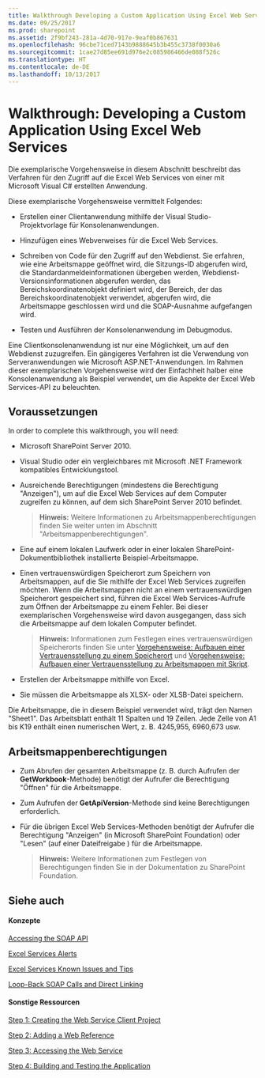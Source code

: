 ```yaml
---
title: Walkthrough Developing a Custom Application Using Excel Web Services
ms.date: 09/25/2017
ms.prod: sharepoint
ms.assetid: 2f9bf243-281a-4d70-917e-9eaf0b867631
ms.openlocfilehash: 96cbe71ced7143b9888645b3b455c3738f0030a6
ms.sourcegitcommit: 1cae27d85ee691d976e2c085986466de088f526c
ms.translationtype: HT
ms.contentlocale: de-DE
ms.lasthandoff: 10/13/2017
---
```

# <a name="walkthrough-developing-a-custom-application-using-excel-web-services"></a>Walkthrough: Developing a Custom Application Using Excel Web Services

Die exemplarische Vorgehensweise in diesem Abschnitt beschreibt das Verfahren für den Zugriff auf die Excel Web Services von einer mit Microsoft Visual C# erstellten Anwendung.
  
    
    

Diese exemplarische Vorgehensweise vermittelt Folgendes:
- Erstellen einer Clientanwendung mithilfe der Visual Studio-Projektvorlage für Konsolenanwendungen.
    
  
- Hinzufügen eines Webverweises für die Excel Web Services.
    
  
- Schreiben von Code für den Zugriff auf den Webdienst. Sie erfahren, wie eine Arbeitsmappe geöffnet wird, die Sitzungs-ID abgerufen wird, die Standardanmeldeinformationen übergeben werden, Webdienst-Versionsinformationen abgerufen werden, das Bereichskoordinatenobjekt definiert wird, der Bereich, der das Bereichskoordinatenobjekt verwendet, abgerufen wird, die Arbeitsmappe geschlossen wird und die SOAP-Ausnahme aufgefangen wird.
    
  
- Testen und Ausführen der Konsolenanwendung im Debugmodus.
    
  
Eine Clientkonsolenanwendung ist nur eine Möglichkeit, um auf den Webdienst zuzugreifen. Ein gängigeres Verfahren ist die Verwendung von Serveranwendungen wie Microsoft ASP.NET-Anwendungen. Im Rahmen dieser exemplarischen Vorgehensweise wird der Einfachheit halber eine Konsolenanwendung als Beispiel verwendet, um die Aspekte der Excel Web Services-API zu beleuchten.
## <a name="prerequisites"></a>Voraussetzungen

In order to complete this walkthrough, you will need: 
  
    
    

- Microsoft SharePoint Server 2010.
    
  
- Visual Studio oder ein vergleichbares mit Microsoft .NET Framework kompatibles Entwicklungstool.
    
  
- Ausreichende Berechtigungen (mindestens die Berechtigung "Anzeigen"), um auf die Excel Web Services auf dem Computer zugreifen zu können, auf dem sich SharePoint Server 2010 befindet. 
    
    > **Hinweis:** Weitere Informationen zu Arbeitsmappenberechtigungen finden Sie weiter unten im Abschnitt "Arbeitsmappenberechtigungen". 
- Eine auf einem lokalen Laufwerk oder in einer lokalen SharePoint-Dokumentbibliothek installierte Beispiel-Arbeitsmappe. 
    
  
- Einen vertrauenswürdigen Speicherort zum Speichern von Arbeitsmappen, auf die Sie mithilfe der Excel Web Services zugreifen möchten. Wenn die Arbeitsmappen nicht an einem vertrauenswürdigen Speicherort gespeichert sind, führen die Excel Web Services-Aufrufe zum Öffnen der Arbeitsmappe zu einem Fehler. Bei dieser exemplarischen Vorgehensweise wird davon ausgegangen, dass sich die Arbeitsmappe auf dem lokalen Computer befindet. 
    
    > **Hinweis:** Informationen zum Festlegen eines vertrauenswürdigen Speicherorts finden Sie unter  [Vorgehensweise: Aufbauen einer Vertrauensstellung zu einem Speicherort](how-to-trust-a-location.md) und [Vorgehensweise: Aufbauen einer Vertrauensstellung zu Arbeitsmappen mit Skript](http://msdn.microsoft.com/library/79ab6ced-7a0c-4275-b852-bb246fc6be57%28Office.15%29.aspx). 
- Erstellen der Arbeitsmappe mithilfe von Excel.
    
  
- Sie müssen die Arbeitsmappe als XLSX- oder XLSB-Datei speichern.
    
  
Die Arbeitsmappe, die in diesem Beispiel verwendet wird, trägt den Namen "Sheet1". Das Arbeitsblatt enthält 11 Spalten und 19 Zeilen. Jede Zelle von A1 bis K19 enthält einen numerischen Wert, z. B. 4245,955, 6960,673 usw.
  
    
    

## <a name="workbook-permissions"></a>Arbeitsmappenberechtigungen


- Zum Abrufen der gesamten Arbeitsmappe (z. B. durch Aufrufen der **GetWorkbook**-Methode) benötigt der Aufrufer die Berechtigung "Öffnen" für die Arbeitsmappe.
    
  
- Zum Aufrufen der **GetApiVersion**-Methode sind keine Berechtigungen erforderlich.
    
  
- Für die übrigen Excel Web Services-Methoden benötigt der Aufrufer die Berechtigung "Anzeigen" (in Microsoft SharePoint Foundation) oder "Lesen" (auf einer Dateifreigabe ) für die Arbeitsmappe.
    
    > **Hinweis:** Weitere Informationen zum Festlegen von Berechtigungen finden Sie in der Dokumentation zu SharePoint Foundation. 

## <a name="see-also"></a>Siehe auch


#### <a name="concepts"></a>Konzepte


  
    
    
 [Accessing the SOAP API](accessing-the-soap-api.md)
  
    
    
 [Excel Services Alerts](excel-services-alerts.md)
  
    
    
 [Excel Services Known Issues and Tips](excel-services-known-issues-and-tips.md)
  
    
    
 [Loop-Back SOAP Calls and Direct Linking](loop-back-soap-calls-and-direct-linking.md)
#### <a name="other-resources"></a>Sonstige Ressourcen


  
    
    
 [Step 1: Creating the Web Service Client Project](step-1-creating-the-web-service-client-project.md)
  
    
    
 [Step 2: Adding a Web Reference](step-2-adding-a-web-reference.md)
  
    
    
 [Step 3: Accessing the Web Service](step-3-accessing-the-web-service.md)
  
    
    
 [Step 4: Building and Testing the Application](step-4-building-and-testing-the-application.md)
